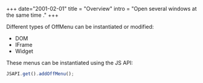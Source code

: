+++
date="2001-02-01"
title = "Overview"
intro = "Open several windows at the same time ."
+++

Different types of OffMenu can be instantiated or modified: 

* DOM
* IFrame
* Widget

These menus can be instantiated using the JS API: 
```javascript
JSAPI.get().addOffMenu();
```